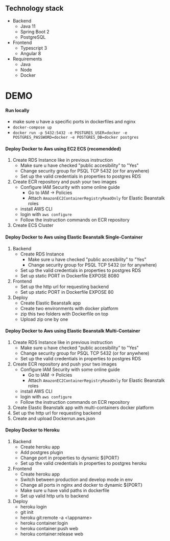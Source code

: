 ## Technology stack
- Backend
  - Java 11
  - Spring Boot 2
  - PostgreSQL
- Frontend
  - Typescript 3
  - Angular 8
- Requirements
  - Java
  - Node
  - Docker

# DEMO 

#### Run locally
- make sure u have a specific ports in dockerfiles and nginx
- `docker-compose up`
- `docker run -p 5432:5432 -e POSTGRES_USER=docker -e POSTGRES_PASSWORD=docker -e POSTGRES_DB=docker postgres`

#### Deploy Docker to Aws using EC2 ECS (recomendded)
1. Create RDS Instance like in previous instruction
   - Make sure u have checked "public accesibility" to "Yes"
   - Change security group for PSQL TCP 5432 (or for anywhere)
   - Set up the valid credentials in properties to postgres RDS
2. Create ECR repository and push your two images
    - Configure IAM Security with some online guide
      - Go to IAM -> Policies
      - Attach `AmazonEC2ContainerRegistryReadOnly` for Elastic Beanstalk roles
    - install AWS CLI
    - login with `aws configure`
    - Follow the instruction commands on ECR repository 
3. Create ECS Cluster

#### Deploy Docker to Aws using Elastic Beanstalk Single-Container
1. Backend
    - Create RDS Instance
        - Make sure u have checked "public accesibility" to "Yes"
        - Change security group for PSQL TCP 5432 (or for anywhere)
    - Set up the valid credentials in properties to postgres RDS
    - Set up static PORT in Dockerfile EXPOSE 8080
2. Frontend
    - Set up the http url for requesting backend
    - Set up static PORT in Dockerfile EXPOSE 80
3. Deploy
    - Create Elastic Beanstalk app
    - Create two environments with docker platform
    - zip this two folders with Dockerfile on top
    - Upload zip one by one
  
#### Deploy Docker to Aws using Elastic Beanstalk Multi-Container
1. Create RDS Instance like in previous instruction
   - Make sure u have checked "public accesibility" to "Yes"
   - Change security group for PSQL TCP 5432 (or for anywhere)
   - Set up the valid credentials in properties to postgres RDS
2. Create ECR repository and push your two images
    - Configure IAM Security with some online guide
      - Go to IAM -> Policies
      - Attach `AmazonEC2ContainerRegistryReadOnly` for Elastic Beanstalk roles
    - install AWS CLI
    - login with `aws configure`
    - Follow the instruction commands on ECR repository 
3. Create Elastic Beanstalk app with multi-containers docker platform
4. Set up the http url for requesting backend 
4. Create and upload Dockerrun.aws.json
  
#### Deploy Docker to Heroku
1. Backend
    - Create heroku app
    - Add postgres plugin
    - Change port in properties to dynamic ${PORT}
    - Set up the valid credentials in properties to postgres heroku
2. Frontend
    - Create heroku app
    - Switch between production and develop mode in env
    - Change all ports in nginx and docker to dynamic ${PORT}
    - Make sure u have valid paths in dockerfile
    - Set up valid http urls to backend
3. Deploy
    - heroku login
    - git init
    - heroku git:remote -a <\appname>
    - heroku container:login
    - heroku container:push web
    - heroku container:release web
